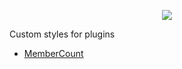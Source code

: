 <p align="center">
    <img src = "https://frorexstudio.github.io/DiscordElliNightViolet/images/Header.png">
</p>

<p>Custom styles for plugins</p>
<ul>
    <li><a href="#">MemberCount</a></li>
</ul>